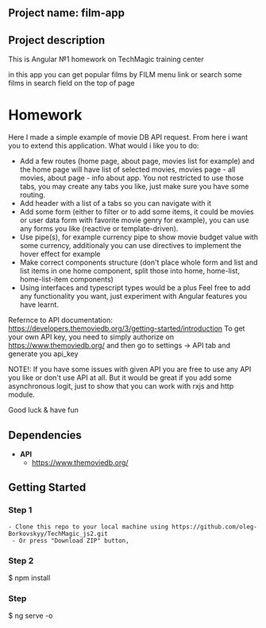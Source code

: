 ## Project name: film-app

## Project description

This is Angular №1 homework on TechMagic training center

in this app you can get popular films by FILM menu link or search some films in search field on the top of page
# Homework

Here I made a simple example of movie DB API request. From here i want you to extend this application.
What would i like you to do:
- Add a few routes (home page, about page, movies list for example) and the home page will have list of selected movies, movies page - all movies, about page - info about app. You not restricted to use those tabs, you may create any tabs you like, just make sure you have some routing.
- Add header with a list of a tabs so you can navigate with it
- Add some form (either to filter or to add some items, it could be movies or user data form with favorite movie genrу for example), you can use any forms you like (reactive or template-driven).
- Use pipe(s), for example currency pipe to show movie budget value with some currency, additionaly you can use directives to implement the hover effect for example
- Make correct components structure (don't place whole form and list and list items in one home component, split those into home, home-list, home-list-item components)
- Using interfaces and typescript types would be a plus
Feel free to add any functionality you want, just experiment with Angular features you have learnt.

Refernce to API documentation: https://developers.themoviedb.org/3/getting-started/introduction
To get your own API key, you need to simply authorize on https://www.themoviedb.org/ and then go to settings -> API tab and generate you api_key

NOTE!: If you have some issues with given API you are free to use any API you like or don't use API at all. But it would be great if you add some asynchronous logit, just to show that you can work with rxjs and http module.

Good luck & have fun

## Dependencies 

- **API** 
	- https://www.themoviedb.org/

## Getting Started

### Step 1

    - Clone this repo to your local machine using https://github.com/oleg-Borkovskyy/TechMagic_js2.git
	 - Or press "Download ZIP" button, 

### Step 2

   $ npm install
### Step 
    
   $ ng serve -o

